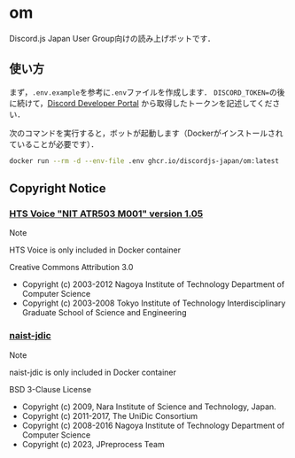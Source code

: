 # om

Discord.js Japan User Group向けの読み上げボットです．

## 使い方

まず，`.env.example`を参考に`.env`ファイルを作成します．
`DISCORD_TOKEN=`の後に続けて，[Discord Developer Portal](https://discord.com/developers/applications)
から取得したトークンを記述してください．

次のコマンドを実行すると，ボットが起動します（Dockerがインストールされていることが必要です）．

```bash
docker run --rm -d --env-file .env ghcr.io/discordjs-japan/om:latest
```

## Copyright Notice

### [HTS Voice "NIT ATR503 M001" version 1.05](http://downloads.sourceforge.net/open-jtalk/hts_voice_nitech_jp_atr503_m001-1.05.tar.gz)

> [!NOTE]
> HTS Voice is only included in Docker container

Creative Commons Attribution 3.0

- Copyright (c) 2003-2012  Nagoya Institute of Technology Department of Computer Science
- Copyright (c) 2003-2008  Tokyo Institute of Technology Interdisciplinary Graduate School of Science and Engineering

### [naist-jdic](https://github.com/jpreprocess/jpreprocess/releases/download/v0.6.1/naist-jdic-jpreprocess.tar.gz)

> [!NOTE]
> naist-jdic is only included in Docker container

BSD 3-Clause License

- Copyright (c) 2009, Nara Institute of Science and Technology, Japan.
- Copyright (c) 2011-2017, The UniDic Consortium
- Copyright (c) 2008-2016 Nagoya Institute of Technology Department of Computer Science
- Copyright (c) 2023, JPreprocess Team
